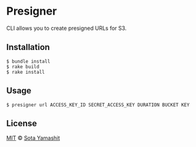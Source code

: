 Presigner
=========

CLI allows you to create presigned URLs for S3.

## Installation

    $ bundle install
    $ rake build
    $ rake install

## Usage

    $ presigner url ACCESS_KEY_ID SECRET_ACCESS_KEY DURATION BUCKET KEY

## License

[MIT](http://sotayamashita.mit-license.org/) © [Sota Yamashit](https://github.com/sotayamashita) 
